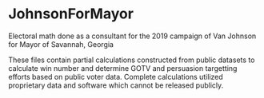 # JohnsonForMayor
Electoral math done as a consultant for the 2019 campaign of Van Johnson for Mayor of Savannah, Georgia

These files contain partial calculations constructed from public datasets to calculate win number and determine GOTV and persuasion targetting efforts based on public voter data. Complete calculations utilized proprietary data and software which cannot be released publicly.
